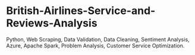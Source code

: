 # British-Airlines-Service-and-Reviews-Analysis
Python, Web Scraping, Data Validation, Data Cleaning, Sentiment Analysis, Azure, Apache Spark, Problem Analysis, Customer Service Optimization.
